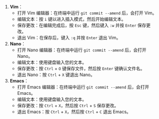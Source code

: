 1. **Vim**：
   - 打开 Vim 编辑器：在终端中运行 `git commit --amend` 后，会打开 Vim。
   - 编辑文本：按 `i` 键以进入插入模式，然后开始编辑文本。
   - 保存更改：在编辑完成后，按 `Esc` 键，然后键入 `:w` 并按 `Enter` 保存更改。
   - 退出 Vim：在保存后，键入 `:q` 并按 `Enter` 退出 Vim。
2. **Nano**：
   - 打开 Nano 编辑器：在终端中运行 `git commit --amend` 后，会打开 Nano。
   - 编辑文本：使用键盘输入您的文本。
   - 保存更改：按 `Ctrl` + `O` 键保存文件，然后按 `Enter` 键确认文件名。
   - 退出 Nano：按 `Ctrl` + `X` 键退出 Nano。
3. **Emacs**：
   - 打开 Emacs 编辑器：在终端中运行 `git commit --amend` 后，会打开 Emacs。
   - 编辑文本：使用键盘输入您的文本。
   - 保存更改：按 `Ctrl` + `X`，然后按 `Ctrl` + `S` 保存更改。
   - 退出 Emacs：按 `Ctrl` + `X`，然后按 `Ctrl` + `C` 退出 Emacs。
